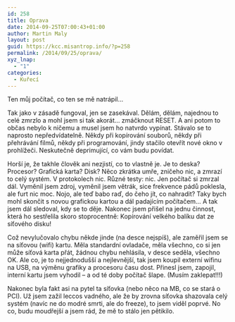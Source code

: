 ```yaml
---
id: 258
title: Oprava
date: 2014-09-25T07:00:43+01:00
author: Martin Maly
layout: post
guid: https://kcc.misantrop.info/?p=258
permalink: /2014/09/25/oprava/
xyz_lnap:
  - "1"
categories:
  - Kuřecí
---
```

Ten můj počítač, co ten se mě natrápil&#8230;

Tak jako v zásadě fungoval, jen se zasekával. Dělám, dělám, najednou to celé zmrzlo a mohl jsem si tak akorát&#8230; zmáčknout RESET. A ani potom to občas nebylo k ničemu a musel jsem ho natvrdo vypínat. Stávalo se to naprosto nepředvídatelně. Někdy při kopírování souborů, někdy při přehrávání filmů, někdy při programování, jindy stačilo otevřít nové okno v prohlížeči. Neskutečně deprimující, co vám budu povídat.

Horší je, že takhle člověk ani nezjistí, co to vlastně je. Je to deska? Procesor? Grafická karta? Disk? Něco zkrátka umře, zničeho nic, a zmrazí to celý systém. V protokolech nic. Různé testy: nic. Jen počítač si zmrzal dál. Vyměnil jsem zdroj, vyměnil jsem větrák, sice frekvence pádů poklesla, ale furt nic moc. Nojo, ale teď babo raď, do čeho jít, co nahradit? Taky bych mohl skončit s novou grafickou kartou a dál padajícím počítačem&#8230; A tak jsem dál sledoval, kdy se to děje. Nakonec jsem přišel na jednu činnost, která ho sestřelila skoro stoprocentně: Kopírování velkého balíku dat ze síťového disku!

Což nevylučovalo chybu někde jinde (na desce nejspíš), ale zaměřil jsem se na síťovou (wifi) kartu. Měla standardní ovladače, měla všechno, co si jen může síťová karta přát, žádnou chybu nehlásila, v desce seděla, všechno OK. Ale co, je to nejjednodušší a nejlevnější, tak jsem koupil externí wifinu na USB, na výměnu grafiky a procesoru času dost. Přinesl jsem, zapojil, interní kartu jsem vyhodil &#8211; a od té doby počítač šlape. (Musím zaklepat!!!)

Nakonec byla fakt asi na pytel ta síťovka (nebo něco na MB, co se stará o PCI). Už jsem zažil leccos vadného, ale že by zrovna síťovka shazovala celý systém (navíc ne do modré smrti, ale do freeze), to jsem viděl poprvé. No co, budu moudřejší a jsem rád, že mě to stálo jen pětikilo.